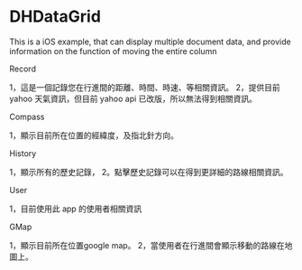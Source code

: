 # DHDataGrid
This is a iOS example, that can display multiple document data, and provide information on the function of moving the entire column

Record

1，這是一個記錄您在行進間的距離、時間、時速、等相關資訊。
2，提供目前 yahoo 天氣資訊，但目前 yahoo api 已改版，所以無法得到相關資訊。

Compass

1，顯示目前所在位置的經緯度，及指北針方向。

History

1，顯示所有的歷史記錄，
2。點擊歷史記錄可以在得到更詳細的路線相關資訊。

User

1，目前使用此 app 的使用者相關資訊

GMap

1，顯示目前所在位置google map。
2，當使用者在行進間會顯示移動的路線在地圖上。
